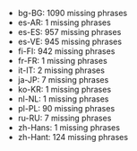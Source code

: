- bg-BG: 1090 missing phrases
- es-AR: 1 missing phrases
- es-ES: 957 missing phrases
- es-VE: 945 missing phrases
- fi-FI: 942 missing phrases
- fr-FR: 1 missing phrases
- it-IT: 2 missing phrases
- ja-JP: 7 missing phrases
- ko-KR: 1 missing phrases
- nl-NL: 1 missing phrases
- pl-PL: 90 missing phrases
- ru-RU: 7 missing phrases
- zh-Hans: 1 missing phrases
- zh-Hant: 124 missing phrases
